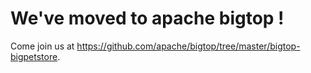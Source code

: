 We've moved to apache bigtop !
===============================

Come join us at https://github.com/apache/bigtop/tree/master/bigtop-bigpetstore.
